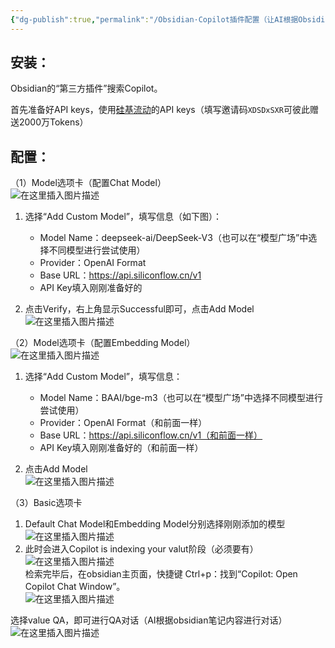 ```yaml
---
{"dg-publish":true,"permalink":"/Obsidian·Copilot插件配置（让AI根据Obsidian笔记内容进行对话）/","dgPassFrontmatter":true,"created":"2025-06-08T22:10:32.753+08:00"}
---
```



## 安装： 

Obsidian的“第三方插件”搜索Copilot。

首先准备好API keys，使用[硅基流动][Link 1]的API keys（填写邀请码`XDSDxSXR`可彼此赠送2000万Tokens）

## 配置： 

（1）Model选项卡（配置Chat Model）  
![在这里插入图片描述](https://i-blog.csdnimg.cn/direct/81c6184403dd41949c8ee9e6c4acd749.png)

1.  选择“Add Custom Model”，填写信息（如下图）：
    
     *  Model Name：deepseek-ai/DeepSeek-V3（也可以在“模型广场”中选择不同模型进行尝试使用）
     *  Provider：OpenAI Format
     *  Base URL：https://api.siliconflow.cn/v1
     *  API Key填入刚刚准备好的
2.  点击Verify，右上角显示Successful即可，点击Add Model  
    ![在这里插入图片描述](https://i-blog.csdnimg.cn/direct/cac7a0305655403a857012c1e1bef391.png)

（2）Model选项卡（配置Embedding Model）  
![在这里插入图片描述](https://i-blog.csdnimg.cn/direct/f73598c21b0f4574b45a99a4c08addf3.png)

1.  选择“Add Custom Model”，填写信息：
    
     *  Model Name：BAAI/bge-m3（也可以在“模型广场”中选择不同模型进行尝试使用）
     *  Provider：OpenAI Format（和前面一样）
     *  Base URL：https://api.siliconflow.cn/v1（和前面一样）
     *  API Key填入刚刚准备好的（和前面一样）
2.  点击Add Model  
    ![在这里插入图片描述](https://i-blog.csdnimg.cn/direct/7005ebae2fa4422f89fd4d3aa68682ca.png)

（3）Basic选项卡

1.  Default Chat Model和Embedding Model分别选择刚刚添加的模型  
    ![在这里插入图片描述](https://i-blog.csdnimg.cn/direct/fefdaf4e0fe245e5bca4204d36adbad0.png)
2.  此时会进入Copilot is indexing your valut阶段（必须要有）  
    ![在这里插入图片描述](https://i-blog.csdnimg.cn/direct/b65ee8310995469786cd865703a2f30e.png)  
    检索完毕后，在obsidian主页面，快捷键 Ctrl+p：找到“Copilot: Open Copilot Chat Window”。  
    ![在这里插入图片描述](https://i-blog.csdnimg.cn/direct/87cac429d5d84a84a83629b6bd7708fa.png)

选择value QA，即可进行QA对话（AI根据obsidian笔记内容进行对话）  
![在这里插入图片描述](https://i-blog.csdnimg.cn/direct/8e2d207d3fa34280859ae96ffce10689.png)


[Link 1]: https://cloud.siliconflow.cn/